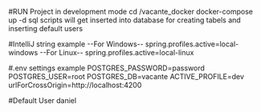 #RUN Project in development mode
cd /vacante_docker 
docker-compose up -d
sql scripts will get inserted into database for creating tabels and inserting default users


#IntelliJ string example
--For Windows--
spring.profiles.active=local-windows
--For Linux--
spring.profiles.active=local-linux

#.env settings example
POSTGRES_PASSWORD=password
POSTGRES_USER=root
POSTGRES_DB=vacante
ACTIVE_PROFILE=dev
urlForCrossOrigin=http://localhost:4200

#Default User
daniel



